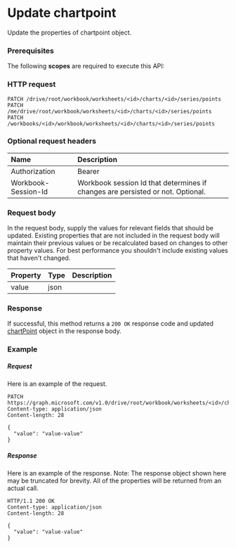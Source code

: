 # Update chartpoint

Update the properties of chartpoint object.
### Prerequisites
The following **scopes** are required to execute this API: 
### HTTP request
<!-- { "blockType": "ignored" } -->
```http
PATCH /drive/root/workbook/worksheets/<id>/charts/<id>/series/points
PATCH /me/drive/root/workbook/worksheets/<id>/charts/<id>/series/points
PATCH /workbooks/<id>/workbook/worksheets/<id>/charts/<id>/series/points
```
### Optional request headers
| Name       | Description|
|:-----------|:-----------|
| Authorization  | Bearer <code>|
| Workbook-Session-Id  | Workbook session Id that determines if changes are persisted or not. Optional.|

### Request body
In the request body, supply the values for relevant fields that should be updated. Existing properties that are not included in the request body will maintain their previous values or be recalculated based on changes to other property values. For best performance you shouldn't include existing values that haven't changed.

| Property	   | Type	|Description|
|:---------------|:--------|:----------|
|value|json||

### Response
If successful, this method returns a `200 OK` response code and updated [chartPoint](../resources/chartpoint.md) object in the response body.
### Example
##### Request
Here is an example of the request.
<!-- {
  "blockType": "request",
  "name": "update_chartpoint"
}-->
```http
PATCH https://graph.microsoft.com/v1.0/drive/root/workbook/worksheets/<id>/charts/<id>/series/points
Content-type: application/json
Content-length: 28

{
  "value": "value-value"
}
```
##### Response
Here is an example of the response. Note: The response object shown here may be truncated for brevity. All of the properties will be returned from an actual call.
<!-- {
  "blockType": "response",
  "truncated": true,
  "@odata.type": "microsoft.graph.chartpoint"
} -->
```http
HTTP/1.1 200 OK
Content-type: application/json
Content-length: 28

{
  "value": "value-value"
}
```

<!-- uuid: 8fcb5dbc-d5aa-4681-8e31-b001d5168d79
2015-10-25 14:57:30 UTC -->
<!-- {
  "type": "#page.annotation",
  "description": "Update chartpoint",
  "keywords": "",
  "section": "documentation",
  "tocPath": ""
}-->